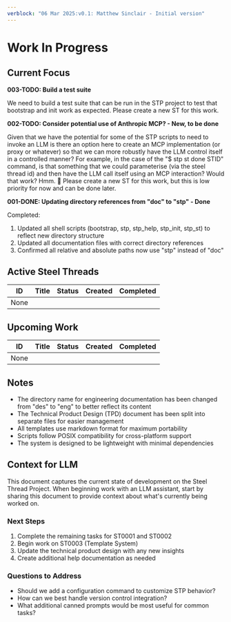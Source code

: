 ```yaml
---
verblock: "06 Mar 2025:v0.1: Matthew Sinclair - Initial version"
---
```

# Work In Progress

## Current Focus

**003-TODO: Build a test suite**

We need to build a test suite that can be run in the STP project to test that bootstrap and init work as expected. Please create a new ST for this work.

**002-TODO: Consider potential use of Anthropic MCP? - New, to be done**

Given that we have the potential for some of the STP scripts to need to invoke an LLM is there an option here to create an MCP implementation (or proxy or whatever) so that we can more robustly have the LLM control itself in a controlled manner? For example, in the case of the "$ stp st done STID" command, is that something that we could parameterise (via the steel thread id) and then have the LLM call itself using an MCP interaction? Would that work? Hmm. 🤔 Please create a new ST for this work, but this is low priority for now and can be done later.

**001-DONE: Updating directory references from "doc" to "stp" - Done**

Completed:

1. Updated all shell scripts (bootstrap, stp, stp_help, stp_init, stp_st) to reflect new directory structure
2. Updated all documentation files with correct directory references
3. Confirmed all relative and absolute paths now use "stp" instead of "doc"

## Active Steel Threads

| ID                    | Title                  | Status      | Created    | Completed  |
|-----------------------|------------------------|-------------|------------|------------|
| None                  |                        |             |            |            |

## Upcoming Work

| ID                    | Title                  | Status      | Created    | Completed  |
|-----------------------|------------------------|-------------|------------|------------|
| None                  |                        |             |            |            |

## Notes

- The directory name for engineering documentation has been changed from "des" to "eng" to better reflect its content
- The Technical Product Design (TPD) document has been split into separate files for easier management
- All templates use markdown format for maximum portability
- Scripts follow POSIX compatibility for cross-platform support
- The system is designed to be lightweight with minimal dependencies

## Context for LLM

This document captures the current state of development on the Steel Thread Project. When beginning work with an LLM assistant, start by sharing this document to provide context about what's currently being worked on.

### Next Steps

1. Complete the remaining tasks for ST0001 and ST0002
2. Begin work on ST0003 (Template System)
3. Update the technical product design with any new insights
4. Create additional help documentation as needed

### Questions to Address

- Should we add a configuration command to customize STP behavior?
- How can we best handle version control integration?
- What additional canned prompts would be most useful for common tasks?
